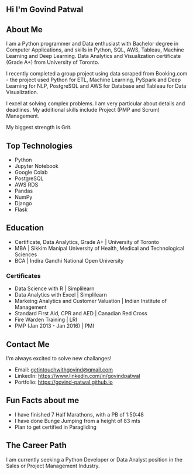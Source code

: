 ## Hi I'm Govind Patwal

## About Me
I am a Python programmer and Data enthusiast with Bachelor degree in Computer Applications, and skills in Python, SQL, AWS, Tableau, Machine Learning and Deep Learning. Data Analytics and Visualization certificate (Grade A+) from University of Toronto. 

I recently completed a group project using data scraped from Booking.com - the project used Python for ETL, Machine Learning, PySpark and Deep Learning for NLP, PostgreSQL and AWS for Database and Tableau for Data Visualization. 

I excel at solving complex problems. I am very particular about details and deadlines. My additional skills include Project (PMP and Scrum) Management.

My biggest strength is Grit. 

## Top Technologies
- Python
- Jupyter Notebook 
- Google Colab
- PostgreSQL
- AWS RDS 
- Pandas
- NumPy
- Django
- Flask

## Education
- Certificate, Data Analytics, Grade A+ | University of Toronto
- MBA | Sikkim Manipal University of Health, Medical and Technological Sciences
- BCA | Indira Gandhi National Open University

### Certificates
- Data Science with R | Simplilearn
- Data Analytics with Excel | Simplilearn
- Markeing Analytics and Customer Valuation | Indian Institute of Management
- Standard First Aid, CPR and AED | Canadian Red Cross
- Fire Warden Training | LRI
- PMP (Jan 2013 - Jan 2016) | PMI

## Contact Me
I'm always excited to solve new challanges! 
- Email: getintouchwithgovind@gmail.com
- LinkedIn: https://www.linkedin.com/in/govindpatwal
- Portfolio: https://govind-patwal.github.io 

## Fun Facts about me
- I have finished 7 Half Marathons, with a PB of 1:50:48
- I have done Bunge Jumping from a height of 83 mts
- Plan to get certified in Paragliding

## The Career Path
I am currently seeking a Python Developer or Data Analyst position in the Sales or Project Management Industry.
